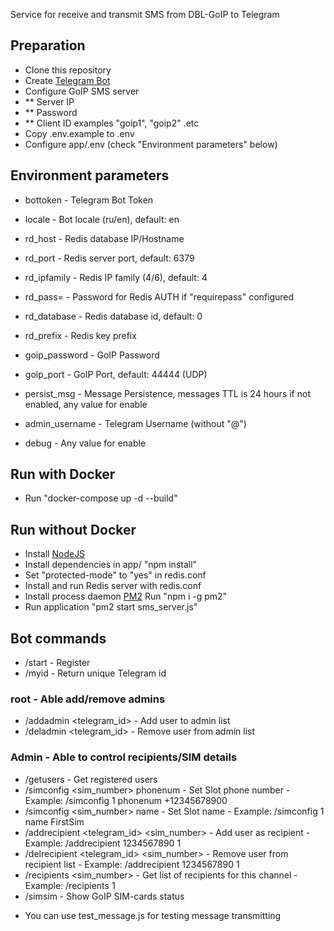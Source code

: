 Service for receive and transmit SMS from DBL-GoIP to Telegram

## Preparation
* Clone this repository
* Create <a href="https://core.telegram.org/bots" target="_blank">Telegram Bot</a>
* Configure GoIP SMS server
* ** Server IP
* ** Password
* ** Client ID examples "goip1", "goip2" .etc
* Copy .env.example to .env
* Configure app/.env (check "Environment parameters" below)

## Environment parameters
* bottoken - Telegram Bot Token
* locale - Bot locale (ru/en), default: en

* rd_host - Redis database IP/Hostname
* rd_port - Redis server port, default: 6379
* rd_ipfamily - Redis IP family (4/6), default: 4
* rd_pass= - Password for Redis AUTH if "requirepass" configured
* rd_database - Redis database id, default: 0
* rd_prefix - Redis key prefix

* goip_password - GoIP Password
* goip_port - GoIP Port, default: 44444 (UDP)
* persist_msg - Message Persistence, messages TTL is 24 hours if not enabled, any value for enable

* admin_username - Telegram Username (without "@")

* debug - Any value for enable

## Run with Docker
* Run "docker-compose up -d --build"

## Run without Docker
* Install <a href="https://nodejs.org/en/" target="_blank">NodeJS</a>
* Install dependencies in app/ "npm install"
* Set "protected-mode" to "yes" in redis.conf
* Install and run Redis server with redis.conf
* Install process daemon <a href="https://pm2.keymetrics.io/docs/usage/quick-start/" target="_blank">PM2</a> Run "npm i -g pm2"
* Run application "pm2 start sms_server.js"

## Bot commands
* /start - Register
* /myid - Return unique Telegram id

### root - Able add/remove admins
* /addadmin <telegram_id> - Add user to admin list
* /deladmin <telegram_id> - Remove user from admin list

### Admin - Able to control recipients/SIM details
* /getusers - Get registered users
* /simconfig <sim_number> phonenum <text> - Set Slot phone number - Example: /simconfig 1 phonenum +12345678900
* /simconfig <sim_number> name <text> - Set Slot name - Example: /simconfig 1 name FirstSim
* /addrecipient <telegram_id> <sim_number> - Add user as recipient - Example: /addrecipient 1234567890 1 
* /delrecipient <telegram_id> <sim_number> - Remove user from recipient list - Example: /addrecipient 1234567890 1
* /recipients <sim_number> - Get list of recipients for this channel - Example: /recipients 1
* /simsim - Show GoIP SIM-cards status

- You can use test_message.js for testing message transmitting
